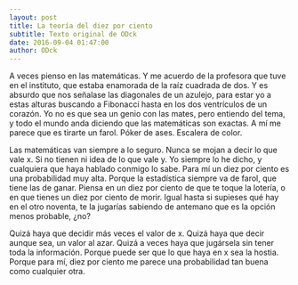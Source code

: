 ```yaml
---
layout: post
title: La teoría del diez por ciento
subtitle: Texto original de ODck
date: 2016-09-04 01:47:00
author: ODck
---
```


A veces pienso en las matemáticas. Y me acuerdo de la profesora que tuve en el instituto, que estaba enamorada de la raíz cuadrada de dos. Y es absurdo que nos señalase las diagonales de un azulejo, para estar yo a estas alturas buscando a Fibonacci hasta en los dos ventrículos de un corazón. Yo no es que sea un genio con las mates, pero entiendo del tema, y todo el mundo anda diciendo que las matemáticas son exactas. A mí me parece que es tirarte un farol. Póker de ases. Escalera de color.

Las matemáticas van siempre a lo seguro. Nunca se mojan a decir lo que vale x. Si no tienen ni idea de lo que vale y. Yo siempre lo he dicho, y cualquiera que haya hablado conmigo lo sabe. Para mí un diez por ciento es una probabilidad muy alta. Porque la estadística siempre va de farol, que tiene las de ganar. Piensa en un diez por ciento de que te toque la lotería, o en que tienes un diez por ciento de morir. Igual hasta si supieses qué hay en el otro noventa, te la jugarías sabiendo de antemano que es la opción menos probable, ¿no?

Quizá haya que decidir más veces el valor de x. Quizá haya que decir aunque sea, un valor al azar. Quizá a veces haya que jugársela sin tener toda la información. Porque puede ser que lo que haya en x sea la hostia. Porque para mí, diez por ciento me parece una probabilidad tan buena como cualquier otra.
